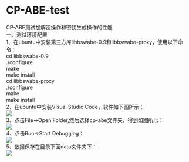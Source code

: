 # CP-ABE-test
CP-ABE测试加解密操作和密钥生成操作的性能<br>
一、测试环境配置<br>
1、在ubuntu中安装第三方库libbswabe-0.9和libbswabe-proxy，使用以下命令：<br>
cd libbswabe-0.9<br>
./configure<br>
make<br>
make install<br>
cd libbswabe-proxy<br>
./configure<br>
make<br>
make install<br>
2、在ubuntu中安装Visual Studio Code，软件如下图所示：<br>
 ![](https://github.com/xdds1997C/CP-ABE-test/blob/master/img/1.png)<br>
3、点击File->Open Folder,然后选择cp-abe文件夹，得到如图所示：<br>
 ![](https://github.com/xdds1997C/CP-ABE-test/blob/master/img/2.png)<br>
4、点击Run->Start Debugging：<br>
 ![](https://github.com/xdds1997C/CP-ABE-test/blob/master/img/3.png)<br>
5、数据保存在目录下面data文件夹下：<br>
 ![](https://github.com/xdds1997C/CP-ABE-test/blob/master/img/4.png)<br>
